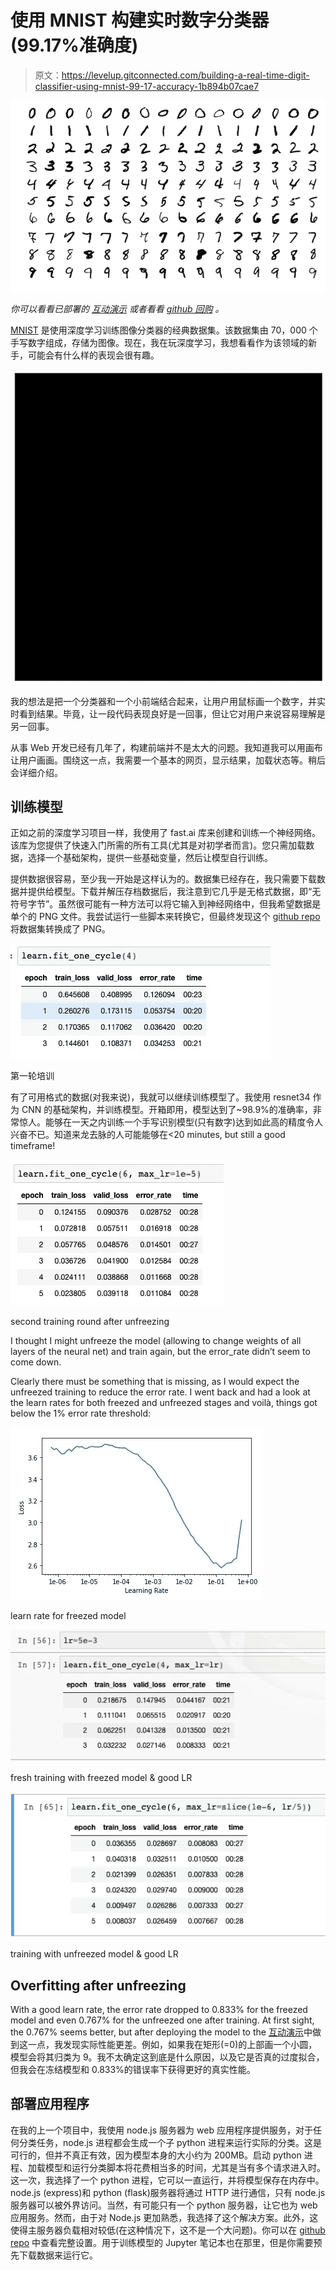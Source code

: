 # 使用 MNIST 构建实时数字分类器(99.17%准确度)

> 原文：<https://levelup.gitconnected.com/building-a-real-time-digit-classifier-using-mnist-99-17-accuracy-1b894b07cae7>

![](img/e7620493a3de60425cfd89c7d99be1f0.png)

*你可以看看已部署的* [*互动演示*](https://mnist.dube.io) *或者看看* [*github 回购*](https://github.com/gisderdube/mnist) *。*

[MNIST](http://yann.lecun.com/exdb/mnist/) 是使用深度学习训练图像分类器的经典数据集。该数据集由 70，000 个手写数字组成，存储为图像。现在，我在玩深度学习，我想看看作为该领域的新手，可能会有什么样的表现会很有趣。

![](img/e2b5757d6adc6a56b0676d475e1d79b4.png)

我的想法是把一个分类器和一个小前端结合起来，让用户用鼠标画一个数字，并实时看到结果。毕竟，让一段代码表现良好是一回事，但让它对用户来说容易理解是另一回事。

从事 Web 开发已经有几年了，构建前端并不是太大的问题。我知道我可以用画布让用户画画。围绕这一点，我需要一个基本的网页，显示结果，加载状态等。稍后会详细介绍。

## 训练模型

正如之前的深度学习项目一样，我使用了 fast.ai 库来创建和训练一个神经网络。该库为您提供了快速入门所需的所有工具(尤其是对初学者而言)。您只需加载数据，选择一个基础架构，提供一些基础变量，然后让模型自行训练。

提供数据很容易，至少我一开始是这样认为的。数据集已经存在，我只需要下载数据并提供给模型。下载并解压存档数据后，我注意到它几乎是无格式数据，即“无符号字节”。虽然很可能有一种方法可以将它输入到神经网络中，但我希望数据是单个的 PNG 文件。我尝试运行一些脚本来转换它，但最终发现这个 [github repo](https://github.com/myleott/mnist_png) 将数据集转换成了 PNG。

![](img/c5cfa5a8318ecf4849690fcff0f95ad7.png)

第一轮培训

有了可用格式的数据(对我来说)，我就可以继续训练模型了。我使用 resnet34 作为 CNN 的基础架构，并训练模型。开箱即用，模型达到了~98.9%的准确率，非常惊人。能够在一天之内训练一个手写识别模型(只有数字)达到如此高的精度令人兴奋不已。知道来龙去脉的人可能能够在<20 minutes, but still a good timeframe!

![](img/4f09b64fd5f49e76c2ef0bb7c6267fb4.png)

second training round after unfreezing

I thought I might unfreeze the model (allowing to change weights of all layers of the neural net) and train again, but the error_rate didn’t seem to come down.

Clearly there must be something that is missing, as I would expect the unfreezed training to reduce the error rate. I went back and had a look at the learn rates for both freezed and unfreezed stages and voilà, things got below the 1% error rate threshold:

![](img/58e343a828da4e25409d1ccf60c78a8a.png)

learn rate for freezed model

![](img/17977a03d5f08c1f8c2c5b166a0d843a.png)

fresh training with freezed model & good LR

![](img/e0b705577f3f9e01ba84042df882ae7e.png)

training with unfreezed model & good LR

## Overfitting after unfreezing

With a good learn rate, the error rate dropped to 0.833% for the freezed model and even 0.767% for the unfreezed one after training. At first sight, the 0.767% seems better, but after deploying the model to the [互动演示](https://mnist.dube.io)中做到这一点，我发现实际性能更差。例如，如果我在矩形(=0)的上部画一个小圆，模型会将其归类为 9。我不太确定这到底是什么原因，以及它是否真的过度拟合，但我会在冻结模型和 0.833%的错误率下获得更好的真实性能。

## 部署应用程序

在我的上一个项目中，我使用 node.js 服务器为 web 应用程序提供服务，对于任何分类任务，node.js 进程都会生成一个子 python 进程来运行实际的分类。这是可行的，但并不真正有效，因为模型本身的大小约为 200MB。启动 python 进程、加载模型和运行分类脚本将花费相当多的时间，尤其是当有多个请求进入时。这一次，我选择了一个 python 进程，它可以一直运行，并将模型保存在内存中。node.js (express)和 python (flask)服务器将通过 HTTP 进行通信，只有 node.js 服务器可以被外界访问。当然，有可能只有一个 python 服务器，让它也为 web 应用服务。然而，由于对 Node.js 更加熟悉，我选择了这个解决方案。此外，这使得主服务器负载相对较低(在这种情况下，这不是一个大问题)。你可以在 [github repo](https://github.com/gisderdube/mnist) 中查看完整设置。用于训练模型的 Jupyter 笔记本也在那里，但是你需要预先下载数据来运行它。